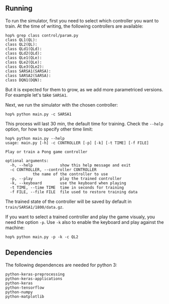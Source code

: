## Running

To run the simulator, first you need to select which controller you want to
train. At the time of writing, the following controllers are available:

	hop% grep class control/param.py 
	class QL1(QL):
	class QL2(QL):
	class QLd1(QLd):
	class QLd2(QLd):
	class QLe1(QLe):
	class QLe2(QLe):
	class QLe3(QLe2):
	class SARSA1(SARSA):
	class SARSA2(SARSA):
	class DQN1(DQN):

But it is expected for them to grow, as we add more parametriced versions. For
example let's take `SARSA1`.

Next, we run the simulator with the chosen controller:

	hop% python main.py -c SARSA1

This process will last 30 min, the default time for training. Check the `--help`
option, for how to specify other time limit:

	hop% python main.py --help    
	usage: main.py [-h] -c CONTROLLER [-p] [-k] [-t TIME] [-f FILE]

	Play or train a Pong game controller

	optional arguments:
	  -h, --help            show this help message and exit
	  -c CONTROLLER, --controller CONTROLLER
				the name of the controller to use
	  -p, --play            play the trained controller
	  -k, --keyboard        use the keyboard when playing
	  -t TIME, --time TIME  time in seconds for training
	  -f FILE, --file FILE  file used to restore training data

The trained state of the controller will be saved by default in
`train/SARSA1/1800/data.gz`.

If you want to select a trained controller and play the game visualy, you need
the option `-p`. Use `-k` also to enable the keyboard and play against the machine:

	hop% python main.py -p -k -c QL2

## Dependencies

The following dependences are needed for python 3:

	python-keras-preprocessing
	python-keras-applications
	python-keras
	python-tensorflow
	python-numpy
	python-matplotlib


